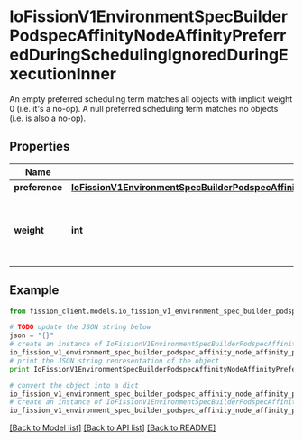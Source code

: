 # IoFissionV1EnvironmentSpecBuilderPodspecAffinityNodeAffinityPreferredDuringSchedulingIgnoredDuringExecutionInner

An empty preferred scheduling term matches all objects with implicit weight 0 (i.e. it's a no-op). A null preferred scheduling term matches no objects (i.e. is also a no-op).

## Properties

Name | Type | Description | Notes
------------ | ------------- | ------------- | -------------
**preference** | [**IoFissionV1EnvironmentSpecBuilderPodspecAffinityNodeAffinityPreferredDuringSchedulingIgnoredDuringExecutionInnerPreference**](IoFissionV1EnvironmentSpecBuilderPodspecAffinityNodeAffinityPreferredDuringSchedulingIgnoredDuringExecutionInnerPreference.md) |  | 
**weight** | **int** | Weight associated with matching the corresponding nodeSelectorTerm, in the range 1-100. | 

## Example

```python
from fission_client.models.io_fission_v1_environment_spec_builder_podspec_affinity_node_affinity_preferred_during_scheduling_ignored_during_execution_inner import IoFissionV1EnvironmentSpecBuilderPodspecAffinityNodeAffinityPreferredDuringSchedulingIgnoredDuringExecutionInner

# TODO update the JSON string below
json = "{}"
# create an instance of IoFissionV1EnvironmentSpecBuilderPodspecAffinityNodeAffinityPreferredDuringSchedulingIgnoredDuringExecutionInner from a JSON string
io_fission_v1_environment_spec_builder_podspec_affinity_node_affinity_preferred_during_scheduling_ignored_during_execution_inner_instance = IoFissionV1EnvironmentSpecBuilderPodspecAffinityNodeAffinityPreferredDuringSchedulingIgnoredDuringExecutionInner.from_json(json)
# print the JSON string representation of the object
print IoFissionV1EnvironmentSpecBuilderPodspecAffinityNodeAffinityPreferredDuringSchedulingIgnoredDuringExecutionInner.to_json()

# convert the object into a dict
io_fission_v1_environment_spec_builder_podspec_affinity_node_affinity_preferred_during_scheduling_ignored_during_execution_inner_dict = io_fission_v1_environment_spec_builder_podspec_affinity_node_affinity_preferred_during_scheduling_ignored_during_execution_inner_instance.to_dict()
# create an instance of IoFissionV1EnvironmentSpecBuilderPodspecAffinityNodeAffinityPreferredDuringSchedulingIgnoredDuringExecutionInner from a dict
io_fission_v1_environment_spec_builder_podspec_affinity_node_affinity_preferred_during_scheduling_ignored_during_execution_inner_form_dict = io_fission_v1_environment_spec_builder_podspec_affinity_node_affinity_preferred_during_scheduling_ignored_during_execution_inner.from_dict(io_fission_v1_environment_spec_builder_podspec_affinity_node_affinity_preferred_during_scheduling_ignored_during_execution_inner_dict)
```
[[Back to Model list]](../README.md#documentation-for-models) [[Back to API list]](../README.md#documentation-for-api-endpoints) [[Back to README]](../README.md)


